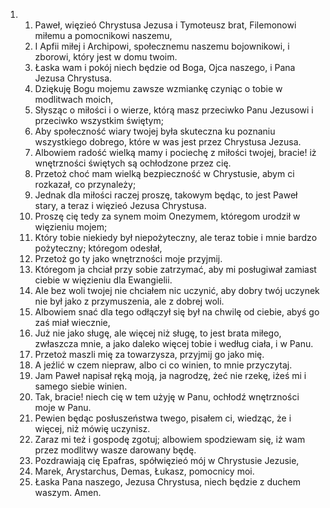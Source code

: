 <ol>
  <li>
    <ol>
      <li>Paweł, więzieó Chrystusa Jezusa i Tymoteusz brat, Filemonowi miłemu a pomocnikowi naszemu,</li>
      <li>I Apfii miłej i Archipowi, społecznemu naszemu bojownikowi, i zborowi, który jest w domu twoim.</li>
      <li>Łaska wam i pokój niech będzie od Boga, Ojca naszego, i Pana Jezusa Chrystusa.</li>
      <li>Dziękuję Bogu mojemu zawsze wzmiankę czyniąc o tobie w modlitwach moich,</li>
      <li>Słysząc o miłości i o wierze, którą masz przeciwko Panu Jezusowi i przeciwko wszystkim świętym;</li>
      <li>Aby społeczność wiary twojej była skuteczna ku poznaniu wszystkiego dobrego, które w was jest przez Chrystusa Jezusa.</li>
      <li>Albowiem radość wielką mamy i pociechę z miłości twojej, bracie! iż wnętrzności świętych są ochłodzone przez cię.</li>
      <li>Przetoż choć mam wielką bezpieczność w Chrystusie, abym ci rozkazał, co przynależy;</li>
      <li>Jednak dla miłości raczej proszę, takowym będąc, to jest Paweł stary, a teraz i więzieó Jezusa Chrystusa.</li>
      <li>Proszę cię tedy za synem moim Onezymem, któregom urodził w więzieniu mojem;</li>
      <li>Który tobie niekiedy był niepożyteczny, ale teraz tobie i mnie bardzo pożyteczny; któregom odesłał,</li>
      <li>Przetoż go ty jako wnętrzności moje przyjmij.</li>
      <li>Któregom ja chciał przy sobie zatrzymać, aby mi posługiwał zamiast ciebie w więzieniu dla Ewangielii.</li>
      <li>Ale bez woli twojej nie chciałem nic uczynić, aby dobry twój uczynek nie był jako z przymuszenia, ale z dobrej woli.</li>
      <li>Albowiem snać dla tego odłączył się był na chwilę od ciebie, abyś go zaś miał wiecznie,</li>
      <li>Już nie jako sługę, ale więcej niż sługę, to jest brata miłego, zwłaszcza mnie, a jako daleko więcej tobie i według ciała, i w Panu.</li>
      <li>Przetoż maszli mię za towarzysza, przyjmij go jako mię.</li>
      <li>A jeźlić w czem niepraw, albo ci co winien, to mnie przyczytaj.</li>
      <li>Jam Paweł napisał ręką moją, ja nagrodzę, żeć nie rzekę, iżeś mi i samego siebie winien.</li>
      <li>Tak, bracie! niech cię w tem użyję w Panu, ochłodź wnętrzności moje w Panu.</li>
      <li>Pewien będąc posłuszeństwa twego, pisałem ci, wiedząc, że i więcej, niż mówię uczynisz.</li>
      <li>Zaraz mi też i gospodę zgotuj; albowiem spodziewam się, iż wam przez modlitwy wasze darowany będę.</li>
      <li>Pozdrawiają cię Epafras, spółwięzieó mój w Chrystusie Jezusie,</li>
      <li>Marek, Arystarchus, Demas, Łukasz, pomocnicy moi.</li>
      <li>Łaska Pana naszego, Jezusa Chrystusa, niech będzie z duchem waszym. Amen.</li>
    </ol>
  </li>
</ol>